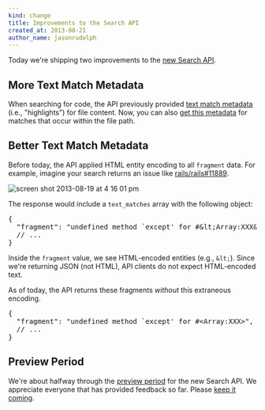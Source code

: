 ```yaml
---
kind: change
title: Improvements to the Search API
created_at: 2013-08-21
author_name: jasonrudolph
---
```


Today we're shipping two improvements to the [new Search API][original-search-api-announcement].

## More Text Match Metadata

When searching for code, the API previously provided [text match metadata][text-matches] (i.e., "highlights") for file content.
Now, you can also [get this metadata][code-text-matches] for matches that occur within the file path.

## Better Text Match Metadata

Before today, the API applied HTML entity encoding to all `fragment` data.
For example, imagine your search returns an issue like [rails/rails#11889][example-issue].

![screen shot 2013-08-19 at 4 16 01 pm](https://f.cloud.github.com/assets/2988/988956/8e50a87e-090c-11e3-8807-c31d5ada4ea4.png)

The response would include a `text_matches` array with the following object:

<pre class="json">
{
  "fragment": "undefined method `except' for #&amp;lt;Array:XXX&amp;gt;",
  // ...
}
</pre>

Inside the `fragment` value, we see HTML-encoded entities (e.g., `&lt;`).
Since we're returning JSON (not HTML), API clients do not expect HTML-encoded text.

As of today, the API returns these fragments _without_ this extraneous encoding.

<pre class="json">
{
  "fragment": "undefined method `except' for #&lt;Array:XXX&gt;",
  // ...
}
</pre>

## Preview Period

We're about halfway through the [preview period][preview-period] for the new Search API.
We appreciate everyone that has provided feedback so far. Please [keep it coming][contact].

[contact]: https://github.com/contact?form[subject]=New+Search+API
[code-text-matches]: /v3/search/#highlighting-code-search-results
[example-issue]: https://github.com/rails/rails/issues/11889
[original-search-api-announcement]: /changes/2013-07-19-preview-the-new-search-api/
[preview-period]: /changes/2013-07-19-preview-the-new-search-api/#preview-period
[text-matches]: /v3/search/#text-match-metadata
